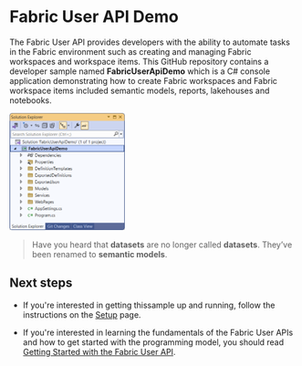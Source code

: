 # Fabric User API Demo

The Fabric User API provides developers with the ability to automate
tasks in the Fabric environment such as creating and managing Fabric
workspaces and workspace items. This GitHub repository contains a
developer sample named **FabricUserApiDemo** which is a C# console
application demonstrating how to create Fabric workspaces and Fabric
workspace items included semantic models, reports, lakehouses and
notebooks.

<img src="./images/ReadMe/media/image1.png" style="width:40%" />

> Have you heard that **datasets** are no longer called **datasets**. They’ve been
renamed to **semantic models**.

## Next steps
 - If you're interested in getting thissample up and running,
follow the instructions on the [Setup](https://github.com/PowerBiDevCamp/FabricUserApiDemo/blob/main/Setup.md) page.

 - If you're interested in learning the fundamentals of the Fabric
User APIs and how to get started with the programming model, you should read [Getting Started with the Fabric User
API](https://github.com/PowerBiDevCamp/FabricUserApiDemo/blob/main/Getting%20Started.md).
